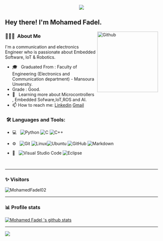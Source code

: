 
<p align="center"><img src="https://i.imgur.com/A6bWGFl.gif"/></p>

<h2> Hey there! I'm Mohamed Fadel.</h2>

<img width="200" align="right" alt="Github" src="https://user-images.githubusercontent.com/48678280/88862734-4903af80-d201-11ea-968b-9c939d88a37c.gif" />


<h3> 👨🏻‍💻 &nbsp;About Me </h3>

I'm a communication and electronics Engineer who is passionate about Embedded Software, IoT & Robotics.

- 🎓 &nbsp; Graduated From : Faculty of Engineering (Electronics and Communication department) - Mansoura Unversity.
- Grade : Good.
- 🌱 &nbsp; Learning more about Microcontrollers , Embedded Sofware,IoT,ROS and AI. 
- 📫 How to reach me: [Linkedin](https://www.linkedin.com/in/mohamed-fadel-713898212/) [Gmail](https://www.fadelmohamed100s@gmail.com)

<h3>  &nbsp;🛠️ Languages and Tools:</h3>


- 💻 &nbsp;
![Python](https://img.shields.io/badge/-Python-333333?style=flat&logo=python)
![C](https://img.shields.io/badge/-C-black?style=flat-square&logo=c)
![C++](https://img.shields.io/badge/-C++-333333?style=flat&logo=C%2B%2B&logoColor=00599C)

- ⚙️ &nbsp;
![Git](https://img.shields.io/badge/-Git-333333?style=flat&logo=git)
![Linux](https://img.shields.io/badge/-Linux-333333?style=flat&logo=Linux&logoColor=FCC624)![Ubuntu](https://img.shields.io/badge/-Ubuntu-black?style=flat-square&logo=ubuntu)
![GitHub](https://img.shields.io/badge/-GitHub-333333?style=flat&logo=github)
  ![Markdown](https://img.shields.io/badge/-Markdown-333333?style=flat&logo=markdown)

- 🔧 &nbsp;
![Visual Studio Code](https://img.shields.io/badge/-Visual%20Studio%20Code-333333?style=flat&logo=visual-studio-code&logoColor=007ACC)
![Eclipse](https://img.shields.io/badge/-Eclipse-333333?style=flat&logo=eclipse-ide&logoColor=2C2255)

  
<br/>

---------------------------------------------------------------------------------------------------------------------------------------------------------------------------------
### ✨ Visitors 

<p align="left"> <img src="https://komarev.com/ghpvc/?username=MohamedFadel02" alt="MohamedFadel02" /> </p>

---------------------------------------------------------------------------------------------------------------------------------------------------------------------------------

### 📊 Profile stats

[![Mohamed Fadel 's github stats](https://github-readme-stats.vercel.app/api?username=MohamedFadel02&show_icons=true&title_color=fff&icon_color=79ff97&text_color=9f9f9f&bg_color=151515)](https://github.com/MohamedFadel02/github-readme-stats)

---------------------------------------------------------------------------------------------------------------------------------------------------------------------------------
</p>
<img src="https://imgur.com/rilHVxA.png"/>
</p>

